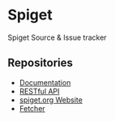 # Spiget
Spiget Source & Issue tracker

## Repositories
* [Documentation](https://github.com/SpiGetOrg/Documentation)
* [RESTful API](https://github.com/SpiGetOrg/RestAPI)
* [spiget.org Website](https://github.com/SpiGetOrg/spiget.org)
* [Fetcher](https://github.com/SpiGetOrg/SpigetFetcher)
